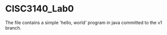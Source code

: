 # CISC3140_Lab0
The file contains a simple 'hello, world' program  in java committed to the v1 branch.
